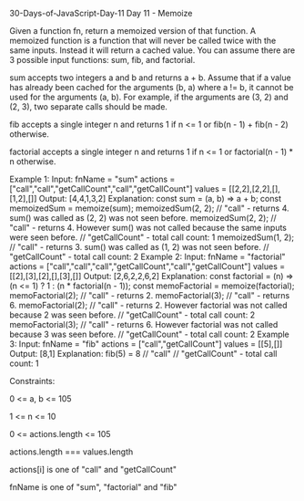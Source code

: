 30-Days-of-JavaScript-Day-11
Day 11 - Memoize

Given a function fn, return a memoized version of that function.
A memoized function is a function that will never be called twice with the same inputs. Instead it will return a cached value.
You can assume there are 3 possible input functions: sum, fib, and factorial.

sum accepts two integers a and b and returns a + b. Assume that if a value has already been cached for the arguments (b, a) where a != b, it cannot be used for the arguments (a, b). For example, if the arguments are (3, 2) and (2, 3), two separate calls should be made.

fib accepts a single integer n and returns 1 if n <= 1 or fib(n - 1) + fib(n - 2) otherwise.

factorial accepts a single integer n and returns 1 if n <= 1 or factorial(n - 1) * n otherwise.

Example 1:
Input: fnName = "sum" actions = ["call","call","getCallCount","call","getCallCount"] values = [[2,2],[2,2],[],[1,2],[]] Output: [4,4,1,3,2] Explanation: const sum = (a, b) => a + b; const memoizedSum = memoize(sum); memoizedSum(2, 2); // "call" - returns 4. sum() was called as (2, 2) was not seen before. memoizedSum(2, 2); // "call" - returns 4. However sum() was not called because the same inputs were seen before. // "getCallCount" - total call count: 1 memoizedSum(1, 2); // "call" - returns 3. sum() was called as (1, 2) was not seen before. // "getCallCount" - total call count: 2 
Example 2:
Input: fnName = "factorial" actions = ["call","call","call","getCallCount","call","getCallCount"] values = [[2],[3],[2],[],[3],[]] Output: [2,6,2,2,6,2] Explanation: const factorial = (n) => (n <= 1) ? 1 : (n * factorial(n - 1)); const memoFactorial = memoize(factorial); memoFactorial(2); // "call" - returns 2. memoFactorial(3); // "call" - returns 6. memoFactorial(2); // "call" - returns 2. However factorial was not called because 2 was seen before. // "getCallCount" - total call count: 2 memoFactorial(3); // "call" - returns 6. However factorial was not called because 3 was seen before. // "getCallCount" - total call count: 2 
Example 3:
Input: fnName = "fib" actions = ["call","getCallCount"] values = [[5],[]] Output: [8,1] Explanation: fib(5) = 8 // "call" // "getCallCount" - total call count: 1 
 
Constraints:

0 <= a, b <= 105

1 <= n <= 10

0 <= actions.length <= 105

actions.length === values.length

actions[i] is one of "call" and "getCallCount"

fnName is one of "sum", "factorial" and "fib"
